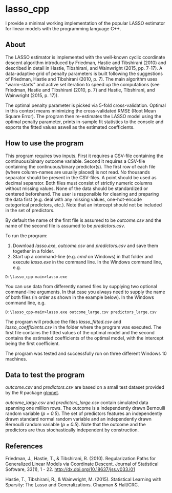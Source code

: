 # lasso_cpp

I provide a minimal working implementation of the popular LASSO estimator for linear models with the programming language C++. 


## About

The LASSO estimator is implemented with the well-known cyclic coordinate descent algorithm introduced by Friedman, Hastie and Tibshirani (2010) and described in detail in Hastie, Tibshirani, and Wainwright (2015, pp. 7-17). A data-adaptive grid of penalty parameters is built following the suggestions of Friedman, Hastie and Tibshirani (2010, p. 7). The main algorithm uses "warm-starts" and active set iteration to speed up the computations (see Friedman, Hastie and Tibshirani (2010, p. 7) and Hastie, Tibshirani, and Wainwright (2015, p. 17)).

The optimal penalty parameter is picked via 5-fold cross-validation. Optimal in this context means minimizing the cross-validated RMSE (Root Mean Square Error). The program then re-estimates the LASSO model using the optimal penalty parameter, prints in-sample fit statistics to the console and exports the fitted values aswell as the estimated coefficients.


## How to use the program 

This program requires two inputs. First it requires a CSV-file containing the continuous/binary outcome variable. Second it requires a CSV-file containing the continuous/binary predictor(s). The first row of each file (where column-names are usually placed) is not read. No thousands separator should be present in the CSV-files. A point should be used as decimal separator. Both files must consist of strictly numeric columns without missing values. None of the data should be standardized or centered beforehand. The user is responsible for cleaning and preparing the data first (e.g. deal with any missing values, one-hot-encode categorical predictors, etc.). Note that an intercept should not be included in the set of predictors.

By default the name of the first file is assumed to be *outcome.csv* and the name of the second file is assumed to be *predictors.csv*.

To run the program:
1. Download *lasso.exe*, *outcome.csv* and *predictors.csv* and save them together in a folder.
2. Start up a command-line (e.g. *cmd* on Windows) in that folder and execute *lasso.exe* in the command line. In the Windows command line, e.g.
```shell
D:\lasso_cpp-main>lasso.exe
```
You can use data from differently named files by supplying two optional command-line arguments. In that case you always need to supply the name of both files (in order as shown in the example below). In the Windows command line, e.g.
```shell
D:\lasso_cpp-main>lasso.exe outcome_large.csv predictors_large.csv
```

The program will produce the files *lasso_fitted.csv* and *lasso_coefficients.csv* in the folder where the program was executed. The first file contains the fitted values of the optimal model and the second contains the estimated coefficients of the optimal model, with the intercept being the first coefficient.

The program was tested and successfully run on three different Windows 10 machines.


## Data to test the program

*outcome.csv* and *predictors.csv* are based on a small test dataset provided by the R package [glmnet](https://github.com/cran/glmnet).

*outcome_large.csv* and *predictors_large.csv* contain simulated data spanning one million rows. The outcome is a independently drawn Bernoulli random variable (*p = 0.5*). The set of predictors features an independently drawn standard normal random variable and an independently drawn Bernoulli random variable (*p = 0.5*). Note that the outcome and the predictors are thus stochastically independent by construction.

## References

Friedman, J., Hastie, T., & Tibshirani, R. (2010). Regularization Paths for Generalized Linear Models via Coordinate Descent. Journal of Statistical Software, 33(1), 1 - 22. http://dx.doi.org/10.18637/jss.v033.i01

Hastie, T., Tibshirani, R., & Wainwright, M. (2015). Statistical Learning with Sparsity: The Lasso and Generalizations. Chapman & Hall/CRC.
